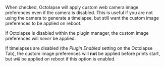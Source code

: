 When checked, Octolapse will apply custom web camera image preferences even if the camera is disabled.  This is useful if you are not using the camera to generate a timelapse, but still want the custom image preferences to be applied on reboot.

If Octolapse is disabled within the plugin manager, the custom image preferences will *never* be applied.

If timelapses are disabled (the *Plugin Enabled* setting on the Octolapse Tab), the custom image preferences will **not** be applied before prints start, but *will* be applied on reboot if this option is enabled.
